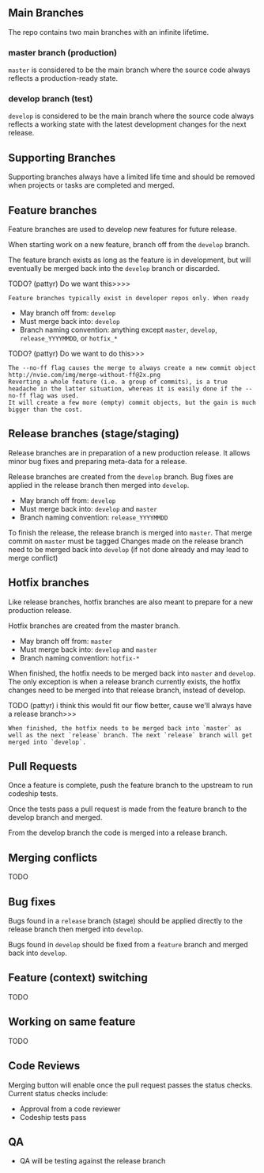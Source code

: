 ## Main Branches
The repo contains two main branches with an infinite lifetime.

### master branch (production)
`master` is considered to be the main branch where the source code always reflects a production-ready state.

### develop branch (test)
`develop` is considered to be the main branch where the source code always reflects a working state with the latest development changes for the next release.

## Supporting Branches
Supporting branches always have a limited life time and should be removed when projects or tasks are completed and merged.

## Feature branches

Feature branches are used to develop new features for future release.

When starting work on a new feature, branch off from the `develop` branch.

The feature branch exists as long as the feature is in development, but will eventually be merged back into the `develop` branch or discarded.

TODO? (pattyr) Do we want this>>>>
```
Feature branches typically exist in developer repos only. When ready
```

* May branch off from: `develop`
* Must merge back into: `develop`
* Branch naming convention: anything except `master`, `develop`, `release_YYYYMMDD`, or `hotfix_*`

TODO? (pattyr) Do we want to do this>>>
```
The --no-ff flag causes the merge to always create a new commit object
http://nvie.com/img/merge-without-ff@2x.png
Reverting a whole feature (i.e. a group of commits), is a true headache in the latter situation, whereas it is easily done if the --no-ff flag was used.
It will create a few more (empty) commit objects, but the gain is much bigger than the cost.
```

## Release branches (stage/staging)

Release branches are in preparation of a new production release. It allows minor bug fixes and preparing meta-data for a release.

Release branches are created from the `develop` branch. Bug fixes are applied in the release branch then merged into `develop`.

* May branch off from: `develop`
* Must merge back into: `develop` and `master`
* Branch naming convention: `release_YYYYMMDD`

To finish the release, the release branch is merged into `master`.
That merge commit on `master` must be tagged
Changes made on the release branch need to be merged back into `develop` (if not done already and may lead to merge conflict)

## Hotfix branches

Like release branches, hotfix branches are also meant to prepare for a new production release.

Hotfix branches are created from the master branch.

* May branch off from: `master`
* Must merge back into: `develop` and `master`
* Branch naming convention: `hotfix-*`

When finished, the hotfix needs to be merged back into `master` and `develop`.
The only exception is when a release branch currently exists, the hotfix changes need to be merged into that release branch, instead of develop.

TODO (pattyr) i think this would fit our flow better, cause we'll always have a release branch>>>
```
When finished, the hotfix needs to be merged back into `master` as well as the next `release` branch. The next `release` branch will get merged into `develop`.
```


## Pull Requests
Once a feature is complete, push the feature branch to the upstream to run codeship tests.

Once the tests pass a pull request is made from the feature branch to the develop branch and merged.

From the develop branch the code is merged into a release branch.

## Merging conflicts
TODO

## Bug fixes
Bugs found in a `release` branch (stage) should be applied directly to the release branch then merged into `develop`.

Bugs found in `develop` should be fixed from a `feature` branch and merged back into `develop`.

## Feature (context) switching
TODO

## Working on same feature
TODO

## Code Reviews

Merging button will enable once the pull request passes the status checks. Current status checks include:

* Approval from a code reviewer
* Codeship tests pass

## QA

* QA will be testing against the release branch
